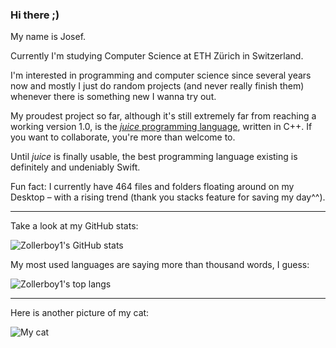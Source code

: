 ### Hi there ;)

My name is Josef.

Currently I'm studying Computer Science at ETH Zürich in Switzerland.

I'm interested in programming and computer science since several years now and mostly I just do random projects (and never really finish them) whenever there is something new I wanna try out.

My proudest project so far, although it's still extremely far from reaching a working version 1.0, is the [*juice* programming language](https://juicelang.org), written in C++. If you want to collaborate, you're more than welcome to.

Until *juice* is finally usable, the best programming language existing is definitely and undeniably Swift.

Fun fact: I currently have 464 files and folders floating around on my Desktop – with a rising trend (thank you stacks feature for saving my day^^).

---

Take a look at my GitHub stats:

![Zollerboy1's GitHub stats](https://github-readme-stats.vercel.app/api?username=Zollerboy1&show_icons=true&theme=cobalt)

My most used languages are saying more than thousand words, I guess:

![Zollerboy1's top langs](https://github-readme-stats.vercel.app/api/top-langs/?username=Zollerboy1&layout=compact&langs_count=6&theme=cobalt)

---

Here is another picture of my cat:

![My cat](https://user-images.githubusercontent.com/22102213/155706831-794393d3-03b0-4cdf-b84a-362b44f8cec4.JPG)
